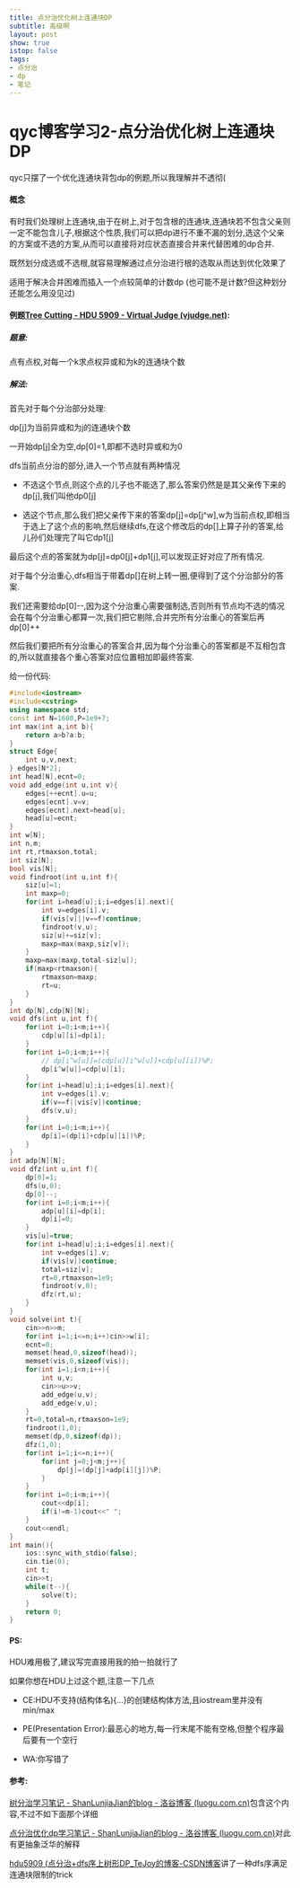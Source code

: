 ```yaml
---
title: 点分治优化树上连通块DP
subtitle: 高级啊
layout: post
show: true
istop: false
tags:
- 点分治
- dp
- 笔记
---
```


# qyc博客学习2-点分治优化树上连通块DP

qyc只摆了一个优化连通块背包dp的例题,所以我理解并不透彻\(

#### 概念

有时我们处理树上连通块,由于在树上,对于包含根的连通块,连通块若不包含父亲则一定不能包含儿子,根据这个性质,我们可以把dp进行不重不漏的划分,选这个父亲的方案或不选的方案,从而可以直接将对应状态直接合并来代替困难的dp合并.

既然划分成选或不选根,就容易理解通过点分治进行根的选取从而达到优化效果了

适用于解决合并困难而插入一个点较简单的计数dp (也可能不是计数?但这种划分还能怎么用没见过)

#### 例题[Tree Cutting - HDU 5909 - Virtual Judge (vjudge.net)](https://vjudge.net/problem/HDU-5909):

##### 题意:

点有点权,对每一个k求点权异或和为k的连通块个数

##### 解法:

首先对于每个分治部分处理:

dp[j]为当前异或和为j的连通块个数

一开始dp[j]全为空,dp[0]=1,即都不选时异或和为0

dfs当前点分治的部分,进入一个节点就有两种情况

- 不选这个节点,则这个点的儿子也不能选了,那么答案仍然是是其父亲传下来的dp[j],我们叫他dp0[j]

- 选这个节点,那么我们把父亲传下来的答案dp[j]=dp[j^w],w为当前点权,即相当于选上了这个点的影响,然后继续dfs,在这个修改后的dp[]上算子孙的答案,给儿孙们处理完了叫它dp1[j]

最后这个点的答案就为dp[j]=dp0[j]+dp1[j],可以发现正好对应了所有情况.

对于每个分治重心,dfs相当于带着dp[]在树上转一圈,便得到了这个分治部分的答案.

我们还需要给dp[0]--,因为这个分治重心需要强制选,否则所有节点均不选的情况会在每个分治重心都算一次,我们把它剔除,合并完所有分治重心的答案后再dp[0]++

然后我们要把所有分治重心的答案合并,因为每个分治重心的答案都是不互相包含的,所以就直接各个重心答案对应位置相加即最终答案.

给一份代码:

```cpp
#include<iostream>
#include<cstring>
using namespace std;
const int N=1600,P=1e9+7;
int max(int a,int b){
    return a>b?a:b;
}
struct Edge{
    int u,v,next;
} edges[N*2];
int head[N],ecnt=0;
void add_edge(int u,int v){
    edges[++ecnt].u=u;
    edges[ecnt].v=v;
    edges[ecnt].next=head[u];
    head[u]=ecnt;
}
int w[N];
int n,m;
int rt,rtmaxson,total;
int siz[N];
bool vis[N];
void findroot(int u,int f){
    siz[u]=1;
    int maxp=0;
    for(int i=head[u];i;i=edges[i].next){
        int v=edges[i].v;
        if(vis[v]||v==f)continue;
        findroot(v,u);
        siz[u]+=siz[v];
        maxp=max(maxp,siz[v]);
    }
    maxp=max(maxp,total-siz[u]);
    if(maxp<rtmaxson){
        rtmaxson=maxp;
        rt=u;
    }
}
int dp[N],cdp[N][N];
void dfs(int u,int f){
    for(int i=0;i<m;i++){
        cdp[u][i]=dp[i];
    }
    for(int i=0;i<m;i++){
        // dp[i^w[u]]=(cdp[u][i^w[u]]+cdp[u][i])%P;
        dp[i^w[u]]=cdp[u][i];
    }
    for(int i=head[u];i;i=edges[i].next){
        int v=edges[i].v;
        if(v==f||vis[v])continue;
        dfs(v,u);
    }
    for(int i=0;i<m;i++){
        dp[i]=(dp[i]+cdp[u][i])%P;
    }
}
int adp[N][N];
void dfz(int u,int f){
    dp[0]=1;
    dfs(u,0);
    dp[0]--;
    for(int i=0;i<m;i++){
        adp[u][i]=dp[i];
        dp[i]=0;
    }
    vis[u]=true;
    for(int i=head[u];i;i=edges[i].next){
        int v=edges[i].v;
        if(vis[v])continue;
        total=siz[v];
        rt=0,rtmaxson=1e9;
        findroot(v,0);
        dfz(rt,u);
    }
}
void solve(int t){
    cin>>n>>m;
    for(int i=1;i<=n;i++)cin>>w[i];
    ecnt=0;
    memset(head,0,sizeof(head));
    memset(vis,0,sizeof(vis));
    for(int i=1;i<n;i++){
        int u,v;
        cin>>u>>v;
        add_edge(u,v);
        add_edge(v,u);
    }
    rt=0,total=n,rtmaxson=1e9;
    findroot(1,0);
    memset(dp,0,sizeof(dp));
    dfz(1,0);
    for(int i=1;i<=n;i++){
        for(int j=0;j<m;j++){
            dp[j]=(dp[j]+adp[i][j])%P;
        }
    }
    for(int i=0;i<m;i++){
        cout<<dp[i];
        if(i!=m-1)cout<<" ";
    }
    cout<<endl;
}
int main(){
    ios::sync_with_stdio(false);
    cin.tie(0);
    int t;
    cin>>t;
    while(t--){
        solve(t);
    }
    return 0;
}
```

#### PS:

HDU难用极了,建议写完直接用我的拍一拍就行了

如果你想在HDU上过这个题,注意一下几点

- CE:HDU不支持(结构体名){...}的创建结构体方法,且iostream里并没有min/max

- PE(Presentation Error):最恶心的地方,每一行末尾不能有空格,但整个程序最后要有一个空行

- WA:你写错了

#### 参考:

[树分治学习笔记 - ShanLunjiaJian的blog - 洛谷博客 (luogu.com.cn)](https://www.luogu.com.cn/blog/YouAreDalao/shu-fen-zhi-notes)包含这个内容,不过不如下面那个详细

[点分治优化dp学习笔记 - ShanLunjiaJian的blog - 洛谷博客 (luogu.com.cn)](https://www.luogu.com.cn/blog/YouAreDalao/dian-fen-zhi-you-hua-dp)对此有更抽象泛华的解释

[hdu5909 (点分治+dfs序上树形DP_TeJoy的博客-CSDN博客](https://blog.csdn.net/weixin_45539557/article/details/115713573)讲了一种dfs序满足连通块限制的trick
